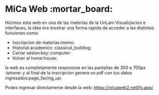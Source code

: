 <h1>MiCa Web :mortar_board:</h1>

<p>Hicimos esta web en una de las materias de la UnLam Visualizacion e interfaces, la idea era mostrar una forma rapida de acceder a las distintas funciones como: 

<ul>

<li>Inscripcion de materias:memo:</li>
<li>Historial academico :classical_building:</li>
<li>Cerrar sesion:key::computer:</li>
<li>Volver al home:house:</li>
  
</ul> 
la web es completamente responsive en las pantallas de 300 a 700px :iphone: y al final de la inscripcion genera un pdf con tus datos ingresados:page_facing_up:</p>

Podes ingresar directamente desde la web: https://micaweb2.netlify.app/
